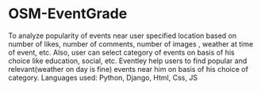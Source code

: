 # OSM-EventGrade
To analyze popularity of events near user specified location based on number of likes, number of comments, number of images , weather at time of event, etc. Also, user can select category of events on basis of his choice like education, social, etc. Eventley help users to find popular and relevant(weather on day is fine) events near him on basis of his choice of category.
Languages used: Python, Django, Html, Css, JS
